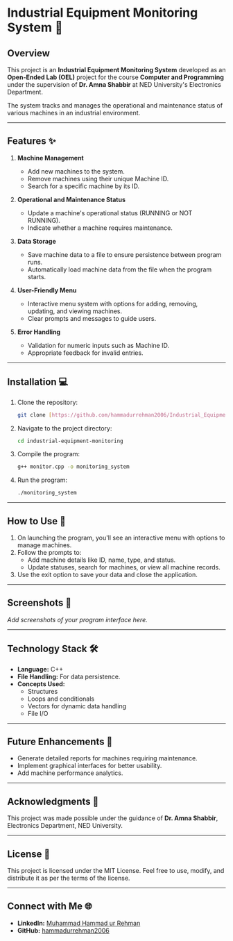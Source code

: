 # Industrial Equipment Monitoring System 🚀

## Overview
This project is an **Industrial Equipment Monitoring System** developed as an **Open-Ended Lab (OEL)** project for the course **Computer and Programming** under the supervision of **Dr. Amna Shabbir** at NED University's Electronics Department.  

The system tracks and manages the operational and maintenance status of various machines in an industrial environment.

---

## Features ✨

1. **Machine Management**
   - Add new machines to the system.
   - Remove machines using their unique Machine ID.
   - Search for a specific machine by its ID.

2. **Operational and Maintenance Status**
   - Update a machine's operational status (RUNNING or NOT RUNNING).
   - Indicate whether a machine requires maintenance.

3. **Data Storage**
   - Save machine data to a file to ensure persistence between program runs.
   - Automatically load machine data from the file when the program starts.

4. **User-Friendly Menu**
   - Interactive menu system with options for adding, removing, updating, and viewing machines.
   - Clear prompts and messages to guide users.

5. **Error Handling**
   - Validation for numeric inputs such as Machine ID.
   - Appropriate feedback for invalid entries.

---

## Installation 💻

1. Clone the repository:
   ```bash
   git clone [https://github.com/hammadurrehman2006/Industrial_Equipment_Monistoring_System.git]
   ```
2. Navigate to the project directory:
   ```bash
   cd industrial-equipment-monitoring
   ```
3. Compile the program:
   ```bash
   g++ monitor.cpp -o monitoring_system
   ```
4. Run the program:
   ```bash
   ./monitoring_system
   ```

---

## How to Use 📖

1. On launching the program, you'll see an interactive menu with options to manage machines.
2. Follow the prompts to:
   - Add machine details like ID, name, type, and status.
   - Update statuses, search for machines, or view all machine records.
3. Use the exit option to save your data and close the application.

---

## Screenshots 📸
_Add screenshots of your program interface here._

---

## Technology Stack 🛠️

- **Language:** C++
- **File Handling:** For data persistence.
- **Concepts Used:**
  - Structures
  - Loops and conditionals
  - Vectors for dynamic data handling
  - File I/O

---

## Future Enhancements 🚀

- Generate detailed reports for machines requiring maintenance.
- Implement graphical interfaces for better usability.
- Add machine performance analytics.

---

## Acknowledgments 🙏

This project was made possible under the guidance of **Dr. Amna Shabbir**, Electronics Department, NED University.

---

## License 📄

This project is licensed under the MIT License. Feel free to use, modify, and distribute it as per the terms of the license.

---

## Connect with Me 🌐

- **LinkedIn:** [Muhammad Hammad ur Rehman](https://www.linkedin.com/in/yourprofile)  
- **GitHub:** [hammadurrehman2006](https://github.com/hammadurrehman2006)
